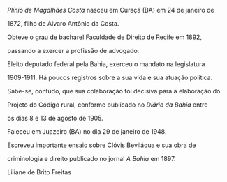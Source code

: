 

*Plínio de Magalhães Costa* nasceu em Curaçá (BA) em 24 de janeiro de

1872, filho de Álvaro Antônio da Costa.



Obteve o grau de bacharel Faculdade de Direito de Recife em 1892,

passando a exercer a profissão de advogado.



Eleito deputado federal pela Bahia, exerceu o mandato na legislatura

1909-1911. Há poucos registros sobre a sua vida e sua atuação política.

Sabe-se, contudo, que sua colaboração foi decisiva para a elaboração do

Projeto do Código rural, conforme publicado no *Diário da Bahia* entre

os dias 8 e 13 de agosto de 1905.



Faleceu em Juazeiro (BA) no dia 29 de janeiro de 1948.



Escreveu importante ensaio sobre Clóvis Beviláqua e sua obra de

criminologia e direito publicado no jornal *A Bahia* em 1897.



Liliane de Brito Freitas



